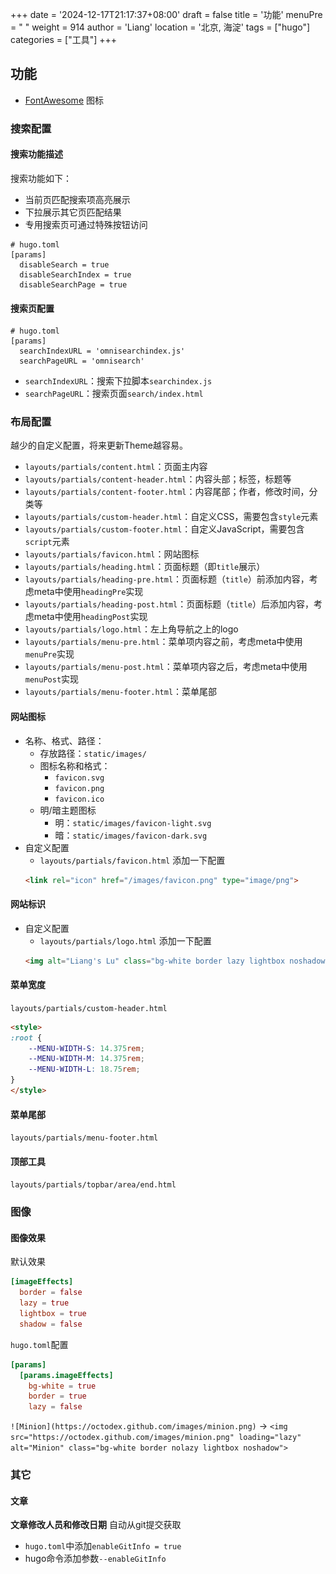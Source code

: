 +++
date = '2024-12-17T21:17:37+08:00'
draft = false
title = '功能'
menuPre = "<i class='fa-solid fa-layer-group'></i> "
weight = 914
author = 'Liang'
location = '北京, 海淀'
tags = ["hugo"]
categories = ["工具"]
+++

## 功能
* [FontAwesome](https://fontawesome.com/icons) 图标

### 搜索配置
#### 搜索功能描述
搜索功能如下：
* 当前页匹配搜索项高亮展示
* 下拉展示其它页匹配结果
* 专用搜索页可通过特殊按钮访问
```
# hugo.toml
[params]
  disableSearch = true
  disableSearchIndex = true
  disableSearchPage = true
```
#### 搜索页配置
```
# hugo.toml
[params]
  searchIndexURL = 'omnisearchindex.js'
  searchPageURL = 'omnisearch'
```
* `searchIndexURL`：搜索下拉脚本`searchindex.js`
* `searchPageURL`：搜索页面`search/index.html`



### 布局配置
越少的自定义配置，将来更新Theme越容易。
* `layouts/partials/content.html`：页面主内容
* `layouts/partials/content-header.html`：内容头部；标签，标题等
* `layouts/partials/content-footer.html`：内容尾部；作者，修改时间，分类等
* `layouts/partials/custom-header.html`：自定义CSS，需要包含`style`元素
* `layouts/partials/custom-footer.html`：自定义JavaScript，需要包含`script`元素
* `layouts/partials/favicon.html`：网站图标
* `layouts/partials/heading.html`：页面标题（即`title`展示）
* `layouts/partials/heading-pre.html`：页面标题（`title`）前添加内容，考虑meta中使用`headingPre`实现
* `layouts/partials/heading-post.html`：页面标题（`title`）后添加内容，考虑meta中使用`headingPost`实现
* `layouts/partials/logo.html`：左上角导航之上的logo
* `layouts/partials/menu-pre.html`：菜单项内容之前，考虑meta中使用`menuPre`实现
* `layouts/partials/menu-post.html`：菜单项内容之后，考虑meta中使用`menuPost`实现
* `layouts/partials/menu-footer.html`：菜单尾部

#### 网站图标
* 名称、格式、路径：
    * 存放路径：`static/images/`
    * 图标名称和格式：
        * `favicon.svg`
        * `favicon.png`
        * `favicon.ico`
    * 明/暗主题图标
        * 明：`static/images/favicon-light.svg`
        * 暗：`static/images/favicon-dark.svg`
* 自定义配置
    * `layouts/partials/favicon.html` 添加一下配置
    ```html
    <link rel="icon" href="/images/favicon.png" type="image/png">
    ```
#### 网站标识
* 自定义配置
    * `layouts/partials/logo.html` 添加一下配置
    ```html
    <img alt="Liang's Lu" class="bg-white border lazy lightbox noshadow figure-image" loading="lazy" src="static/images/logo.png" style="height: auto; width: 30px;">
    ```
#### 菜单宽度
`layouts/partials/custom-header.html` 
```html
<style>
:root {
    --MENU-WIDTH-S: 14.375rem;
    --MENU-WIDTH-M: 14.375rem;
    --MENU-WIDTH-L: 18.75rem;
}
</style>
```
#### 菜单尾部
`layouts/partials/menu-footer.html`

#### 顶部工具
`layouts/partials/topbar/area/end.html` 

### 图像
#### 图像效果
默认效果
```toml
[imageEffects]
  border = false
  lazy = true
  lightbox = true
  shadow = false
```
`hugo.toml`配置
```toml
[params]
  [params.imageEffects]
    bg-white = true
    border = true
    lazy = false
```
`![Minion](https://octodex.github.com/images/minion.png)` -> `<img src="https://octodex.github.com/images/minion.png" loading="lazy" alt="Minion" class="bg-white border nolazy lightbox noshadow">`


### 其它
#### 文章
**文章修改人员和修改日期** 自动从git提交获取
* `hugo.toml`中添加`enableGitInfo = true`
* hugo命令添加参数`--enableGitInfo`

